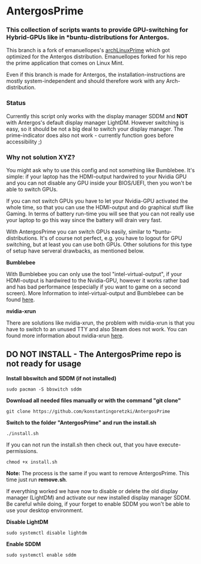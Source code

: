 # AntergosPrime

### This collection of scripts wants to provide GPU-switching for Hybrid-GPUs like in \*buntu-distributions for Antergos.

This branch is a fork of emanuellopes's [archLinuxPrime](https://github.com/emanuellopes/archLinuxPrime) which got optimized for the Antergos distribution. Emanuellopes forked for his repo the prime application that comes on Linux Mint.

Even if this branch is made for Antergos, the installation-instructions are mostly system-independent and should therefore work with any Arch-distribution.

### Status
Currently this script only works with the display manager SDDM and **NOT** with Antergos's default display manager LightDM.
However switching is easy, so it should be not a big deal to switch your display manager.
The prime-indicator does also not work - currently function goes before accessibility ;) 

### Why not solution XYZ?

You might ask why to use this config and not something like Bumblebee. It's simple: if your laptop has the HDMI-output hardwired to your Nvidia GPU and you can not disable any GPU inside your BIOS/UEFI, then you won't be able to switch GPUs. 

If you can not switch GPUs you have to let your Nvidia-GPU activated the whole time, so that you can use the HDMI-output and do graphical stuff like Gaming. In terms of battery run-time you will see that you can not really use your laptop to go this way since the battery will drain very fast.

With AntergosPrime you can switch GPUs easily, similar to \*buntu-distributions. It's of course not perfect, e.g. you have to logout for GPU switching, but at least you can use both GPUs. Other solutions for this type of setup have serveral drawbacks, as mentioned below.

**Bumblebee**

With Bumblebee you can only use the tool "intel-virtual-output", if your HDMI-output is hardwired to the Nvidia-GPU, however it works rather bad and has bad performance (especially if you want to game on a second screen). More Information to intel-virtual-output and Bumblebee can be found [here](https://github.com/Bumblebee-Project/Bumblebee/wiki/Multi-monitor-setup).  

**nvidia-xrun**

There are solutions like nvidia-xrun, the problem with nvidia-xrun is that you have to switch to an unused TTY and also Steam does not work. You can found more information about nvidia-xrun [here](https://github.com/Witko/nvidia-xrun).

## DO NOT INSTALL - The AntergosPrime repo is not ready for usage 

**Install bbswitch and SDDM (if not installed)**
```
sudo pacman -S bbswitch sddm
```

**Download all needed files manually or with the command "git clone"**
```
git clone https://github.com/konstantingoretzki/AntergosPrime
```

**Switch to the folder "AntergosPrime" and run the install.sh**
```
./install.sh
```
If you can not run the install.sh then check out, that you have execute-permissions.
```
chmod +x install.sh
```

**Note:**
The process is the same if you want to remove AntergosPrime. This time just run **remove.sh**.


If everything worked we have now to disable or delete the old display manager (LightDM) and activate our new installed display manager SDDM. Be careful while doing, if your forget to enable SDDM you won't be able to use your desktop environment.

**Disable LightDM**
```
sudo systemctl disable lightdm
```

**Enable SDDM**
```
sudo systemctl enable sddm
```



